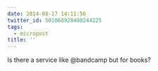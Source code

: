 ```yaml
---
date: 2014-08-17 14:11:56
twitter_id: 501068928408244225
tags:
  - micropost
title: ''
---
```


Is there a service like @bandcamp but for books?
